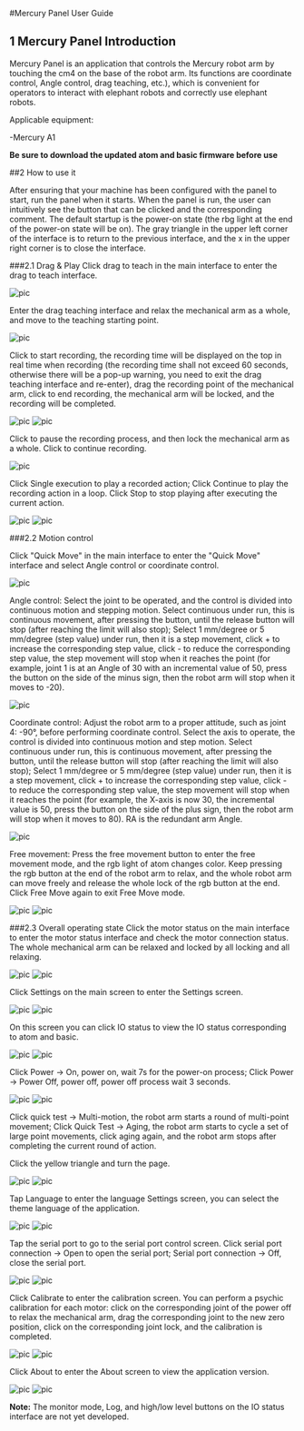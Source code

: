 #Mercury Panel User Guide

## 1 Mercury Panel Introduction

Mercury Panel is an application that controls the Mercury robot arm by touching the cm4 on the base of the robot arm. Its functions are coordinate control, Angle control, drag teaching, etc.), which is convenient for operators to interact with elephant robots and correctly use elephant robots.


Applicable equipment:

-Mercury A1

**Be sure to download the updated atom and basic firmware before use**

##2 How to use it

After ensuring that your machine has been configured with the panel to start, run the panel when it starts. When the panel is run, the user can intuitively see the button that can be clicked and the corresponding comment. The default startup is the power-on state (the rbg light at the end of the power-on state will be on). The gray triangle in the upper left corner of the interface is to return to the previous interface, and the x in the upper right corner is to close the interface.

###2.1 Drag & Play
Click drag to teach in the main interface to enter the drag to teach interface.

![pic](./resources/En/case/main1.png)

Enter the drag teaching interface and relax the mechanical arm as a whole, and move to the teaching starting point.

![pic](./resources/En/dragplay.png)

Click to start recording, the recording time will be displayed on the top in real time when recording (the recording time shall not exceed 60 seconds, otherwise there will be a pop-up warning, you need to exit the drag teaching interface and re-enter), drag the recording point of the mechanical arm, click to end recording, the mechanical arm will be locked, and the recording will be completed.

![pic](./resources/En/case/dragplaybegin.png)
![pic](./resources/En/case/dragplayend.png)

Click to pause the recording process, and then lock the mechanical arm as a whole. Click to continue recording.

![pic](./resources/En/case/dragplaypause.png)

Click Single execution to play a recorded action; Click Continue to play the recording action in a loop. Click Stop to stop playing after executing the current action.

![pic](./resources/En/case/dragplayrecord.png)
![pic](./resources/En/case/dragplaycontinue.png)


###2.2 Motion control

Click "Quick Move" in the main interface to enter the "Quick Move" interface and select Angle control or coordinate control.

![pic](./resources/En/case/main2.png)

Angle control: Select the joint to be operated, and the control is divided into continuous motion and stepping motion. Select continuous under run, this is continuous movement, after pressing the button, until the release button will stop (after reaching the limit will also stop); Select 1 mm/degree or 5 mm/degree (step value) under run, then it is a step movement, click + to increase the corresponding step value, click - to reduce the corresponding step value, the step movement will stop when it reaches the point (for example, joint 1 is at an Angle of 30 with an incremental value of 50, press the button on the side of the minus sign, then the robot arm will stop when it moves to -20).

![pic](./resources/En/case/quickmoveangle1.png)

Coordinate control: Adjust the robot arm to a proper attitude, such as joint 4: -90°, before performing coordinate control. Select the axis to operate, the control is divided into continuous motion and step motion. Select continuous under run, this is continuous movement, after pressing the button, until the release button will stop (after reaching the limit will also stop); Select 1 mm/degree or 5 mm/degree (step value) under run, then it is a step movement, click + to increase the corresponding step value, click - to reduce the corresponding step value, the step movement will stop when it reaches the point (for example, the X-axis is now 30, the incremental value is 50, press the button on the side of the plus sign, then the robot arm will stop when it moves to 80). RA is the redundant arm Angle.

![pic](./resources/En/case/quickmovecoord1.png)

Free movement: Press the free movement button to enter the free movement mode, and the rgb light of atom changes color. Keep pressing the rgb button at the end of the robot arm to relax, and the whole robot arm can move freely and release the whole lock of the rgb button at the end. Click Free Move again to exit Free Move mode.

![pic](./resources/En/case/freemove.png)
![pic](./resources/En/case/freemove1.png)

###2.3 Overall operating state
Click the motor status on the main interface to enter the motor status interface and check the motor connection status. The whole mechanical arm can be relaxed and locked by all locking and all relaxing.

![pic](./resources/En/case/main3.png)
![pic](./resources/En/motorstatus.png)

Click Settings on the main screen to enter the Settings screen.

![pic](./resources/En/case/main4.png)
![pic](./resources/En/settings1.png)

On this screen you can click IO status to view the IO status corresponding to atom and basic.

![pic](./resources/En/case/io.png)
![pic](./resources/En/ioconnections.png)

Click Power -> On, power on, wait 7s for the power-on process; Click Power -> Power Off, power off, power off process wait 3 seconds.

![pic](./resources/En/case/poweron.png)
![pic](./resources/En/case/poweroff.png)

Click quick test -> Multi-motion, the robot arm starts a round of multi-point movement; Click Quick Test -> Aging, the robot arm starts to cycle a set of large point movements, click aging again, and the robot arm stops after completing the current round of action.

Click the yellow triangle and turn the page.

![pic](./resources/En/case/changepage1.png)
![pic](./resources/En/case/changepage2.png)

Tap Language to enter the language Settings screen, you can select the theme language of the application.

![pic](./resources/En/case/language.png)
![pic](./resources/En/setlanguage.png)

Tap the serial port to go to the serial port control screen. Click serial port connection -> Open to open the serial port; Serial port connection -> Off, close the serial port.

![pic](./resources/En/case/serial.png)
![pic](./resources/En/serial.png)

Click Calibrate to enter the calibration screen. You can perform a psychic calibration for each motor: click on the corresponding joint of the power off to relax the mechanical arm, drag the corresponding joint to the new zero position, click on the corresponding joint lock, and the calibration is completed.

![pic](./resources/En/case/calibrate.png)
![pic](./resources/En/calibrate.png)

Click About to enter the About screen to view the application version.

![pic](./resources/En/case/about.png)
![pic](./resources/En/about.png)

**Note:** The monitor mode, Log, and high/low level buttons on the IO status interface are not yet developed.